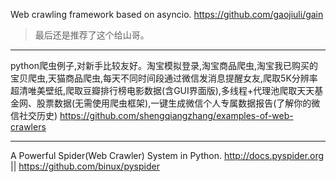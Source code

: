 
Web crawling framework based on asyncio. https://github.com/gaojiuli/gain
> 最后还是推荐了这个给山哥。

----------------------------------------------------------------------------------------------------

python爬虫例子,对新手比较友好。淘宝模拟登录,淘宝商品爬虫,淘宝我已购买的宝贝爬虫,天猫商品爬虫,每天不同时间段通过微信发消息提醒女友,爬取5K分辨率超清唯美壁纸,爬取豆瓣排行榜电影数据(含GUI界面版),多线程+代理池爬取天天基金网、股票数据(无需使用爬虫框架),一键生成微信个人专属数据报告(了解你的微信社交历史) https://github.com/shengqiangzhang/examples-of-web-crawlers

----------------------------------------------------------------------------------------------------

A Powerful Spider(Web Crawler) System in Python. http://docs.pyspider.org || https://github.com/binux/pyspider
